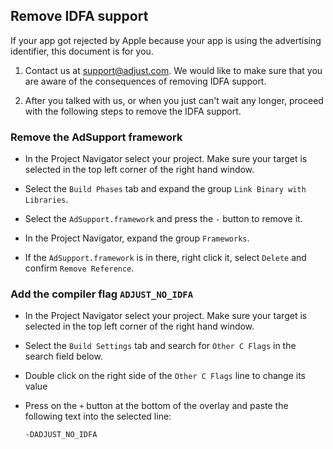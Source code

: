 ## Remove IDFA support

If your app got rejected by Apple because your app is using the advertising
identifier, this document is for you.

1. Contact us at [support@adjust.com](mailto:support@adjust.com). We would like
   to make sure that you are aware of the consequences of removing IDFA
   support.

2. After you talked with us, or when you just can't wait any longer, proceed
   with the following steps to remove the IDFA support.

### Remove the AdSupport framework

- In the Project Navigator select your project. Make sure your target is
  selected in the top left corner of the right hand window.

- Select the `Build Phases` tab and expand the group `Link Binary with
  Libraries`.

- Select the `AdSupport.framework` and press the `-` button to remove it.

- In the Project Navigator, expand the group `Frameworks`.

- If the `AdSupport.framework` is in there, right click it, select `Delete` and
  confirm `Remove Reference`.

### Add the compiler flag `ADJUST_NO_IDFA`

- In the Project Navigator select your project. Make sure your target is
  selected in the top left corner of the right hand window.

- Select the `Build Settings` tab and search for `Other C Flags` in the search
  field below.

- Double click on the right side of the `Other C Flags` line to change its
  value

- Press on the `+` button at the bottom of the overlay and paste the following
  text into the selected line:

    ```
    -DADJUST_NO_IDFA
    ```
